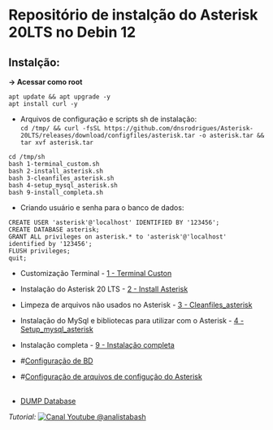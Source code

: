 # Repositório de instalção do Asterisk 20LTS no Debin 12


## Instalção:<br />

**-> Acessar como root**<br /> 
```
apt update && apt upgrade -y
apt install curl -y
```

- Arquivos de configuração e scripts sh de instalação:<br />
``` cd /tmp/ && curl -fsSL https://github.com/dnsrodrigues/Asterisk-20LTS/releases/download/configfiles/asterisk.tar -o asterisk.tar && tar xvf asterisk.tar ```

```
cd /tmp/sh
bash 1-terminal_custom.sh
bash 2-install_asterisk.sh
bash 3-cleanfiles_asterisk.sh
bash 4-setup_mysql_asterisk.sh
bash 9-install_completa.sh
```

- Criando usuário e senha para o banco de dados:
``` 
CREATE USER 'asterisk'@'localhost' IDENTIFIED BY '123456';
CREATE DATABASE asterisk;
GRANT ALL privileges on asterisk.* to 'asterisk'@'localhost' identified by '123456';
FLUSH privileges;
quit; 
```

- Customização Terminal - [1 - Terminal Custon](1-terminal_custom.sh)<br />

- Instalação do Asterisk 20 LTS - [2 - Install Asterisk](2-install_asterisk.sh)<br />

- Limpeza de arquivos não usados no Asterisk - [3 - Cleanfiles_asterisk](3-cleanfiles_asterisk.sh)<br />

- Instalação do MySql e bibliotecas para utilizar com o Asterisk - [4 - Setup_mysql_asterisk](4-setup_mysql_asterisk.sh)<br />

- Instalação completa - [9 - Instalação completa](https://github.com/dnsrodrigues/Asterisk-20LTS/blob/main/9-install_completa.sh)<br />

- #[Configuração de BD](https://github.com/dnsrodrigues/Asterisk-20LTS/blob/main/configuracao_de_bd.sh)<br />

- #[Configuração de arquivos de configução do Asterisk](https://github.com/dnsrodrigues/Asterisk-20LTS/blob/main/configuracao_de_arq_asterisk.sh)<br /><br />

- [DUMP Database](sql/dump-mysql.sql)<br />


*Tutorial:* [![Canal Youtube @analistabash](https://www.bashtech.com.br/youtube_button_icon_151827_96x.png)](https://www.youtube.com/watch?v=2otkd-7HGk0&list=PLk0v4L7lcjDfcKUxIDybvuKTgDuaR31Kn)
